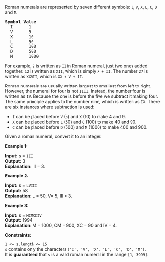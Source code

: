 Roman numerals are represented by seven different symbols: ```I```, ```V```, ```X```, ```L```, ```C```, ```D``` and ```M```.

<pre>
<strong>Symbol</strong> <strong>Value</strong>
  I      1
  V      5
  X      10
  L      50
  C      100
  D      500
  M      1000
</pre>

For example, ```2``` is written as ```II``` in Roman numeral, just two ones added together. ```12``` is written as ```XII```, which is simply ```X + II```. The number ```27``` is written as ```XXVII```, which is ```XX + V + II```.

Roman numerals are usually written largest to smallest from left to right. However, the numeral for four is not ```IIII```. Instead, the number four is written as ```IV```. Because the one is before the five we subtract it making four. The same principle applies to the number nine, which is written as ```IX```. There are six instances where subtraction is used:

- ```I``` can be placed before ```V``` (5) and ```X``` (10) to make 4 and 9. 
- ```X``` can be placed before ```L``` (50) and ```C``` (100) to make 40 and 90. 
- ```C``` can be placed before ```D``` (500) and ```M``` (1000) to make 400 and 900.

Given a roman numeral, convert it to an integer.

**Example 1:**

**Input:** s = ```III```</br>
**Output:** 3</br>
**Explanation:** III = 3.

**Example 2:**

**Input:** s = ```LVIII```</br>
**Output:** 58</br>
**Explanation:** L = 50, V= 5, III = 3.

**Example 3:**

**Input:** s = ```MCMXCIV```</br>
**Output:** 1994</br>
**Explanation:** M = 1000, CM = 900, XC = 90 and IV = 4.
 

**Constraints:**

```1 <= s.length <= 15```</br>
```s``` contains only the characters ```('I', 'V', 'X', 'L', 'C', 'D', 'M')```.</br>
It is **guaranteed** that ```s``` is a valid roman numeral in the range ```[1, 3999]```.
